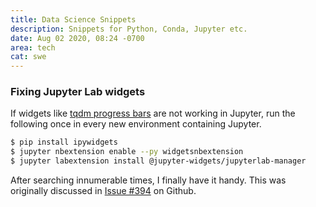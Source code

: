 ```yaml
---
title: Data Science Snippets
description: Snippets for Python, Conda, Jupyter etc.
date: Aug 02 2020, 08:24 -0700
area: tech
cat: swe
---
```


### Fixing Jupyter Lab widgets

If widgets like [tqdm progress bars](https://tqdm.github.io) are not working
in Jupyter, run the following once in every new environment containing Jupyter.

```bash
$ pip install ipywidgets
$ jupyter nbextension enable --py widgetsnbextension
$ jupyter labextension install @jupyter-widgets/jupyterlab-manager
```

After searching innumerable times, I finally have it handy. This was originally
discussed in [Issue #394](https://github.com/tqdm/tqdm/issues/394) on Github.
